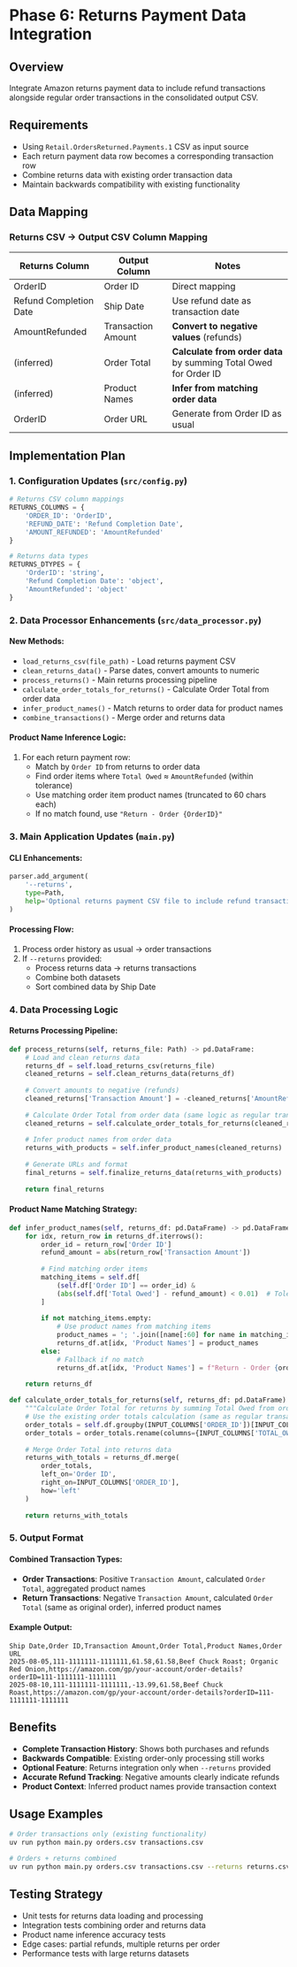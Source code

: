 # Phase 6: Returns Payment Data Integration

## Overview
Integrate Amazon returns payment data to include refund transactions alongside regular order transactions in the consolidated output CSV.

## Requirements
- Using `Retail.OrdersReturned.Payments.1` CSV as input source
- Each return payment data row becomes a corresponding transaction row
- Combine returns data with existing order transaction data
- Maintain backwards compatibility with existing functionality

## Data Mapping

### Returns CSV → Output CSV Column Mapping
| Returns Column | Output Column | Notes |
|---|---|---|
| OrderID | Order ID | Direct mapping |
| Refund Completion Date | Ship Date | Use refund date as transaction date |
| AmountRefunded | Transaction Amount | **Convert to negative values** (refunds) |
| (inferred) | Order Total | **Calculate from order data** by summing Total Owed for Order ID |
| (inferred) | Product Names | **Infer from matching order data** |
| OrderID | Order URL | Generate from Order ID as usual |

## Implementation Plan

### 1. Configuration Updates (`src/config.py`)
```python
# Returns CSV column mappings
RETURNS_COLUMNS = {
    'ORDER_ID': 'OrderID',
    'REFUND_DATE': 'Refund Completion Date', 
    'AMOUNT_REFUNDED': 'AmountRefunded'
}

# Returns data types
RETURNS_DTYPES = {
    'OrderID': 'string',
    'Refund Completion Date': 'object',
    'AmountRefunded': 'object'
}
```

### 2. Data Processor Enhancements (`src/data_processor.py`)

#### New Methods:
- `load_returns_csv(file_path)` - Load returns payment CSV
- `clean_returns_data()` - Parse dates, convert amounts to numeric
- `process_returns()` - Main returns processing pipeline
- `calculate_order_totals_for_returns()` - Calculate Order Total from order data
- `infer_product_names()` - Match returns to order data for product names
- `combine_transactions()` - Merge order and returns data

#### Product Name Inference Logic:
1. For each return payment row:
   - Match by `Order ID` from returns to order data
   - Find order items where `Total Owed` ≈ `AmountRefunded` (within tolerance)
   - Use matching order item product names (truncated to 60 chars each)
   - If no match found, use `"Return - Order {OrderID}"`

### 3. Main Application Updates (`main.py`)

#### CLI Enhancements:
```python
parser.add_argument(
    '--returns',
    type=Path,
    help='Optional returns payment CSV file to include refund transactions'
)
```

#### Processing Flow:
1. Process order history as usual → order transactions
2. If `--returns` provided:
   - Process returns data → returns transactions  
   - Combine both datasets
   - Sort combined data by Ship Date

### 4. Data Processing Logic

#### Returns Processing Pipeline:
```python
def process_returns(self, returns_file: Path) -> pd.DataFrame:
    # Load and clean returns data
    returns_df = self.load_returns_csv(returns_file)
    cleaned_returns = self.clean_returns_data(returns_df)
    
    # Convert amounts to negative (refunds)
    cleaned_returns['Transaction Amount'] = -cleaned_returns['AmountRefunded'].abs()
    
    # Calculate Order Total from order data (same logic as regular transactions)
    cleaned_returns = self.calculate_order_totals_for_returns(cleaned_returns)
    
    # Infer product names from order data
    returns_with_products = self.infer_product_names(cleaned_returns)
    
    # Generate URLs and format
    final_returns = self.finalize_returns_data(returns_with_products)
    
    return final_returns
```

#### Product Name Matching Strategy:
```python
def infer_product_names(self, returns_df: pd.DataFrame) -> pd.DataFrame:
    for idx, return_row in returns_df.iterrows():
        order_id = return_row['Order ID']
        refund_amount = abs(return_row['Transaction Amount'])
        
        # Find matching order items
        matching_items = self.df[
            (self.df['Order ID'] == order_id) & 
            (abs(self.df['Total Owed'] - refund_amount) < 0.01)  # Tolerance for float comparison
        ]
        
        if not matching_items.empty:
            # Use product names from matching items
            product_names = '; '.join([name[:60] for name in matching_items['Product Name']])
            returns_df.at[idx, 'Product Names'] = product_names
        else:
            # Fallback if no match
            returns_df.at[idx, 'Product Names'] = f"Return - Order {order_id}"
    
    return returns_df

def calculate_order_totals_for_returns(self, returns_df: pd.DataFrame) -> pd.DataFrame:
    """Calculate Order Total for returns by summing Total Owed from order data."""
    # Use the existing order totals calculation (same as regular transactions)
    order_totals = self.df.groupby(INPUT_COLUMNS['ORDER_ID'])[INPUT_COLUMNS['TOTAL_OWED']].sum().reset_index()
    order_totals = order_totals.rename(columns={INPUT_COLUMNS['TOTAL_OWED']: 'Order Total'})
    
    # Merge Order Total into returns data
    returns_with_totals = returns_df.merge(
        order_totals, 
        left_on='Order ID', 
        right_on=INPUT_COLUMNS['ORDER_ID'], 
        how='left'
    )
    
    return returns_with_totals
```

### 5. Output Format

#### Combined Transaction Types:
- **Order Transactions**: Positive `Transaction Amount`, calculated `Order Total`, aggregated product names
- **Return Transactions**: Negative `Transaction Amount`, calculated `Order Total` (same as original order), inferred product names

#### Example Output:
```csv
Ship Date,Order ID,Transaction Amount,Order Total,Product Names,Order URL
2025-08-05,111-1111111-1111111,61.58,61.58,Beef Chuck Roast; Organic Red Onion,https://amazon.com/gp/your-account/order-details?orderID=111-1111111-1111111
2025-08-10,111-1111111-1111111,-13.99,61.58,Beef Chuck Roast,https://amazon.com/gp/your-account/order-details?orderID=111-1111111-1111111
```

## Benefits
- **Complete Transaction History**: Shows both purchases and refunds
- **Backwards Compatible**: Existing order-only processing still works
- **Optional Feature**: Returns integration only when `--returns` provided  
- **Accurate Refund Tracking**: Negative amounts clearly indicate refunds
- **Product Context**: Inferred product names provide transaction context

## Usage Examples
```bash
# Order transactions only (existing functionality)
uv run python main.py orders.csv transactions.csv

# Orders + returns combined
uv run python main.py orders.csv transactions.csv --returns returns.csv
```

## Testing Strategy
- Unit tests for returns data loading and processing
- Integration tests combining order and returns data  
- Product name inference accuracy tests
- Edge cases: partial refunds, multiple returns per order
- Performance tests with large returns datasets
